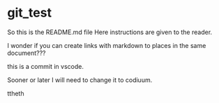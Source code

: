 # git_test
So this is the README.md file
Here instructions are given to the reader.

I wonder if you can create links with markdown to places in the same document???


this is a commit in vscode. 

Sooner or later I will need to change it to codiuum.

ttheth